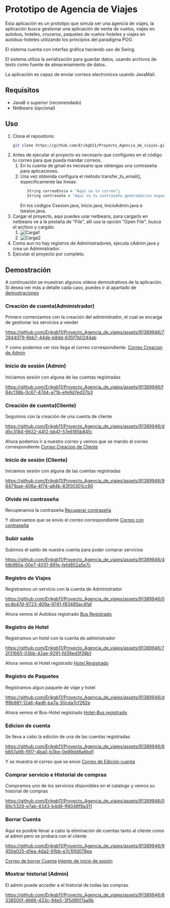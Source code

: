 # Prototipo de Agencia de Viajes
Esta aplicación es un prototipo que simula ser una agencia de viajes, la aplicación busca gestionar una aplicación de venta de vuelos, viajes en autobus, hoteles, cruceros, paquetes de vuelos-hoteles y viajes en autobus-hoteles utilizando los principios del paradigma POO.

El sistema cuenta con interfaz gráfica haciendo uso de Swing.

El sistema utiliza la serialización para guardar datos, usando archivos de texto como fuente de almacenamiento de datos.

La aplicación es capaz de enviar correos electronicos usando JavaMail.

## Requisitos
- Java8 o superior (recomendado)
- Netbeans (opcional)

## Uso
1. Clona el repositorio:
    ```zsh
   git clone https://github.com/Erikgb11/Proyecto_Agencia_de_viajes.git
   ```
2. Antes de ejecutar el proyecto es necesario que configures en el código tu correo para que pueda mandar correos.
   1. En tu cuenta de gmail es necesario que obtengas una contraseña para aplicaciones.
   2. Una vez obtenida configura el método transfer_to_email(), especificamente las lineas:
      ```zsh
         String correoEnvia = "Aqui va tu correo";
         String contraseña = "Aqui va tu contraseña generada(sin espacios)";
      ```
      En los códigos Csesion.java, Inicio.java, InicioAdmin.java e Isesion.java.
3. Cargar el proyecto, aqui puedes usar netbeans, para cargarlo en netbeans ve a la pestaña de "File", alli usa la opción "Open File", busca el archivo y cargalo.
   1. ![Carga1](/demostraciones/carga1.png) 
   2. ![Carga2](/demostraciones/carga2.png) 
4. Como aun no hay registros de Administradores, ejecuta cAdmin.java y crea un Administrador.
5. Ejecutar el proyecto por completo.


## Demostración
A continuación se muestran algunos videos demostrativos de la aplicación. Si desea ver más a detalle cada caso, puedes ir al apartado de 
[demostraciones](demostraciones/README.md)

### Creación de cuenta(Administrador)
Primero comenzamos con la creación del administrador, el cual se encarga de gestionar los servicios a vender

https://github.com/Erikgb11/Proyecto_Agencia_de_viajes/assets/91389946/72844079-6bb7-44de-b8dd-635f7b0244ab

Y como podemos ver nos llega el correo correspondiente.
[Correo Creacion de Admin](/demostraciones/CreacionAdmin1.png) 

### Inicio de sesión (Admin)
Iniciamos sesión con alguna de las cuentas registradas

https://github.com/Erikgb11/Proyecto_Agencia_de_viajes/assets/91389946/f84c138b-0c67-4744-a71b-efe9d7ed37b3

### Creación de cuenta(Cliente)
Seguimos con la creación de una cuenta de cliente

https://github.com/Erikgb11/Proyecto_Agencia_de_viajes/assets/91389946/dd5c3184-9922-44f2-bb41-57e6165b84fc

Ahora podemos ir a nuestro correo y vemos que se mando el correo correspondiente
[Correo Creacion de Cliente](/demostraciones/CreacionCliente1.png) 

### Inicio de sesión (Cliente)
Iniciamos sesión con alguna de las cuentas registradas

https://github.com/Erikgb11/Proyecto_Agencia_de_viajes/assets/91389946/98471bae-406a-4f74-a84b-83f00301cc90

### Olvide mi contraseña
Recuperamos la contraseña
[Recuperar contraseña](/demostraciones/RecuperarContra1.png) 

Y observamos que se envio el correo correspondiente
[Correo con contraseña](/demostraciones/RecuperarContra2.png) 

### Subir saldo
Subimos el saldo de nuestra cuenta para poder comprar servicios

https://github.com/Erikgb11/Proyecto_Agencia_de_viajes/assets/91389946/4fdb990a-00e7-4031-891e-fefd852a5e7c

### Registro de Viajes
Registramos un servicio con la cuenta de Administrador

https://github.com/Erikgb11/Proyecto_Agencia_de_viajes/assets/91389946/0ec4b47d-9723-409a-9741-f83485ac4faf

Ahora vemos el Autobus registrado
[Bus Registrado](/demostraciones/IngresarBus2.png) 


### Registro de Hotel
Registramos un hotel con la cuenta de administrador

https://github.com/Erikgb11/Proyecto_Agencia_de_viajes/assets/91389946/72f31665-03bb-42ae-9291-fd39ed3f38b1

Ahora vemos el Hotel registrado
[Hotel Registrado](/demostraciones/IngresarHotel2.png) 

### Registro de Paquetes
Registramos algun paquete de viaje y hotel

https://github.com/Erikgb11/Proyecto_Agencia_de_viajes/assets/91389946/dff8b981-12a6-4ad6-ba7a-30cda7cf262e



Ahora vemos el Bus-Hotel registrado
[Hotel-Bus registrado](/demostraciones/IngresarHB2.png) 

### Edicion de cuenta
Se lleva a cabo la edición de una de las cuentas registradas

https://github.com/Erikgb11/Proyecto_Agencia_de_viajes/assets/91389946/8b657a98-f917-4ba0-b3be-0e89dd8a6bd1

Y se muestra el correo que se envio
[Correo de Edición cuenta](/demostraciones/EdicionCuenta2.png) 

### Comprar servicio e Historial de compras
Compramos uno de los servicios disponibles en el catalogo y vemos su historial de compras

https://github.com/Erikgb11/Proyecto_Agencia_de_viajes/assets/91389946/089c5329-e7ab-4343-b4d9-ff4048f9a311



### Borrar Cuenta
Aquí es posible llevar a cabo la eliminación de cuentas tanto al cliente como al admin pero se probara con el cliente

https://github.com/Erikgb11/Proyecto_Agencia_de_viajes/assets/91389946/9450e025-d1ea-4da2-91bb-e7c10fd078ea

[Correo de borrar Cuenta](/demostraciones/BorrarCuenta2.png)
[Intento de inicio de sesión](/demostraciones/BorrarCuenta3.png)

### Mostrar historial (Admin)
El admin puede acceder a el historial de todas las compras.

https://github.com/Erikgb11/Proyecto_Agencia_de_viajes/assets/91389946/8338500f-4666-433c-94e5-3f5d90f7aa9b




